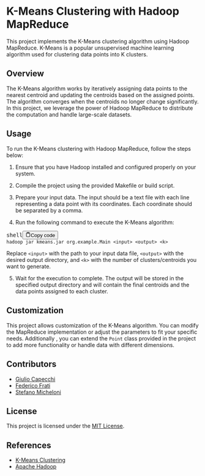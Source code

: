 <h1>K-Means Clustering with Hadoop MapReduce</h1>
<p>This project implements the K-Means clustering algorithm using Hadoop MapReduce. K-Means is a popular unsupervised machine learning algorithm used for clustering data points into K clusters.</p>
<h2>Overview</h2>
<p>The K-Means algorithm works by iteratively assigning data points to the nearest centroid and updating the centroids based on the
assigned points. The algorithm converges when the centroids no longer change significantly. In this project, we leverage the power of 
Hadoop MapReduce to distribute the computation and handle large-scale datasets.</p><h2>Usage</h2><p>To run the K-Means clustering 
with Hadoop MapReduce, follow the steps below:</p><ol><li><p>Ensure that you have Hadoop installed and configured properly on your system.</p>
</li><li><p>Compile the project using the provided Makefile or build script.</p></li><li>
<p>Prepare your input data. The input should be a text file with each line representing a data point with its coordinates. 
Each coordinate should be separated by a comma.</p></li><li><p>Run the following command to execute the K-Means algorithm:</p></li>
</ol><pre><div class="bg-black rounded-md mb-4"><div class="flex items-center relative text-gray-200 bg-gray-800 px-4 py-2 text-xs font-sans
justify-between rounded-t-md"><span>shell</span><button class="flex ml-auto gap-2"><svg stroke="currentColor" fill="none" stroke-width="2" viewBox="0 0 24 24" stroke-linecap="round" stroke-linejoin="round" class="h-4 w-4" height="1em" width="1em" xmlns="http://www.w3.org/2000/svg"><path d="M16 4h2a2 2 0 0 1 2 2v14a2 2 0 0 1-2 2H6a2 2 0 0 1-2-2V6a2 2 0 0 1 2-2h2"></path><rect x="8" y="2" width="8" height="4" rx="1" ry="1"></rect></svg>Copy code</button></div><div class="p-4 overflow-y-auto"><code class="!whitespace-pre hljs language-shell">hadoop jar kmeans.jar org.example.Main &lt;input&gt; &lt;output&gt; &lt;k&gt;
</code></div></div></pre><p>Replace <code>&lt;input&gt;</code> with the path to your input data file, <code>&lt;output&gt;</code> 
with the desired output directory, and <code>&lt;k&gt;</code> with the number of clusters/centroids you want to generate.</p>
<ol start="5"><li>Wait for the execution to complete. The output will be stored in the specified output directory and will contain
the final centroids and the data points assigned to each cluster.</li></ol><h2>Customization</h2><p>This project allows customization
of the K-Means algorithm. You can modify the MapReduce implementation or adjust the parameters to fit your specific needs. Additionally
, you can extend the <code>Point</code> class provided in the project to add more functionality or handle data with different dimensions.</p>
<h2>Contributors</h2>
<ul>
<li><a href="https://github.com/giuliocapecchi" target="_new">Giulio Capecchi</a></li>
<li><a href="https://github.com/fratifederico" target="_new">Federico Frati</a></li>
<li><a href="https://github.com/SteMiche" target="_new">Stefano Micheloni</a></li>
</ul>


<h2>License</h2>
<p>This project is licensed under the <a href="https://github.com/giuliocapecchi/k-means/blob/main/.idea/license.txt" target="_new">MIT License</a>.</p>
<h2>References</h2><ul><li><a href="https://en.wikipedia.org/wiki/K-means_clustering" target="_new">K-Means Clustering</a></li><li>
<a href="https://hadoop.apache.org/" target="_new">Apache Hadoop</a></li></ul></div></div></div>